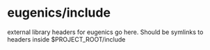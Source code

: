eugenics/include
===============

external library headers for eugenics go here.
Should be symlinks to headers inside $PROJECT_ROOT/include
